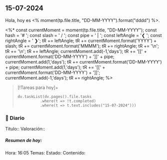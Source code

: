 ## 15-07-2024
Hola, hoy es <% moment(tp.file.title, "DD-MM-YYYY").format("dddd") %>.

<%*
const currentMoment = moment(tp.file.title, "DD-MM-YYYY");
const hash = '# ';
const slash = ' / ';
const pipe = ' | ';
const leftAngle = '❮ ';
const rightAngle = ' ❯';
tR += leftAngle;
tR += currentMoment.format('YYYY') + slash;
tR += currentMoment.format('MMMM');
tR += rightAngle;
tR += '\n';
tR += '\n';
tR += leftAngle;
currentMoment.add(-1,'days');
tR += '[[' + currentMoment.format('DD-MM-YYYY') + ']]' + pipe;
currentMoment.add(1,'days');
tR += currentMoment.format('DD-MM-YYYY') + pipe;
currentMoment.add(1,'days');
tR += '[[' + currentMoment.format('DD-MM-YYYY') + ']]';
currentMoment.add(-1,'days');
tR += rightAngle;
%>

> [!Tareas para hoy]+
> ```dataviewjs
> dv.taskList(dv.pages().file.tasks
> 			.where(t => !t.completed)
> 			.where(t => t.text.includes("15-07-2024")))
> ```

### 📙 Diario
Título:: 
Valoración:: 

##### Resumen de hoy:
Hora: 16:05
Temas: 
Estado: 
Contenido:
